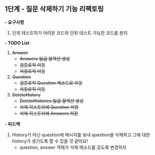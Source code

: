 ## 1단계 - 질문 삭제하기 기능 리팩토링
**- 요구사항**
1. 단위 테스트하기 어려운 코드와 단위 테스트 가능한 코드를 분리

**- TODO List**

1. ~~Answer~~
   - ~~Answers 일급 컬랙션 생성~~
   - ~~검증로직 이동~~
   - ~~저장로직 이동~~
2. ~~Question~~
   - ~~검증로직 Question 메소드로 이동~~
   - ~~저장로직 이동~~
3. ~~DeleteHistory~~
   - ~~DeleteHistories 일급 컬랙션 생성~~
   - ~~삭제 히스토리에 Question 저장~~
   - ~~삭제 히스토리에 Answers 저장~~

**- 피드백**   

1. History가 아닌 question에 메시지를 보내 question을 삭제하고 그에 대한 history가 생기도록 할 수 있을 것 같아요!   
   - question, answer 객체가 삭제 메소드를 갖도록 변경하자